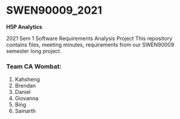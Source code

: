 # SWEN90009_2021

**H5P Analytics**

2021 Sem 1 Software Requirements Analysis Project
This repository contains files, meeting minutes, requirements from our SWEN90009 semester long project.

### Team CA Wombat:
1. Kahsheng
2. Brendan 
3. Daniel 
4. Giovanna
5. Bing
6. Samarth
